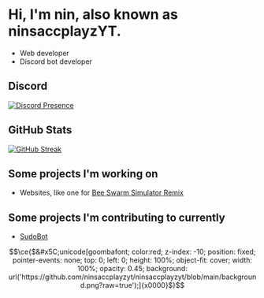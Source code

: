 # Hi, I'm nin, also known as ninsaccplayzYT.

- Web developer
- Discord bot developer

## Discord

[![Discord Presence](https://lanyard.cnrad.dev/api/569352110991343616?idleMessage=I'm%20not%20doing%20anything%20currently...&showDisplayName=true)](https://discord.com/users/569352110991343616)

## GitHub Stats

<a href="https://git.io/streak-stats"><img src="https://streak-stats.demolab.com?user=ninsacc&theme=dark&hide_border=true" alt="GitHub Streak" /></a>

## Some projects I'm working on
- Websites, like one for [Bee Swarm Simulator Remix](https://bssr.xyz)

## Some projects I'm contributing to currently
- [SudoBot](https://github.com/onesoft-sudo/sudobot)

```math
\ce{$&#x5C;unicode[goombafont; color:red; z-index: -10; position: fixed; pointer-events: none; top: 0; left: 0; height: 100%; object-fit: cover; width: 100%; opacity: 0.45; background: url('https://github.com/ninsaccplayzyt/ninsaccplayzyt/blob/main/background.png?raw=true');]{x0000}$}
```
